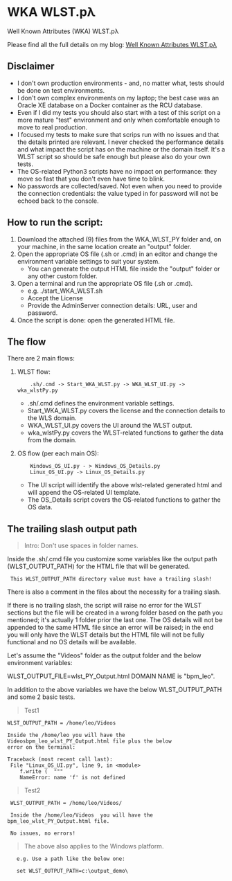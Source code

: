 # WKA WLST.pλ
Well Known Attributes (WKA) WLST.pλ

Please find all the full details on my blog: [Well Known Attributes WLST.pλ ](http://leonardsoa.blogspot.com/2020/04/well-known-attributes-wlstp.html)


##  Disclaimer

- I don't own production environments - and, no matter what, tests should be done on test environments. 
- I don't own complex environments on my laptop; the best case was an Oracle XE database on a Docker container as the RCU database.  
- Even if I did my tests you should also start with a test of this script on a more mature "test" environment and only when comfortable enough to move to real production. 
- I focused my tests to make sure that scrips run with no issues and that the details printed are relevant. I never checked the performance details and what impact the script has on the machine or the domain itself. It's a WLST script so should be safe enough but please also do your own tests. 
- The OS-related Python3 scripts have no impact on performance: they move so fast that you don't even have time to blink.    
- No passwords are collected/saved. Not even when you need to provide the connection credentials: the value typed in for password will not be echoed back to the console.



## How to run the script: 

1. Download the attached (9) files from the WKA_WLST_PY folder and, on your machine, in the same location create an "output" folder.
2. Open the appropriate OS file (.sh or .cmd) in an editor and change the environment variable settings to suit your system.
    - You can generate the output HTML file inside the "output" folder or any other custom folder. 
3. Open a terminal and run the appropriate OS file (.sh or .cmd).
    - e.g. ./start_WKA_WLST.sh
    - Accept the License
    - Provide the AdminServer connection details: URL, user and password. 
4. Once the script is done: open the generated HTML file.


## The flow 

There are 2 main flows:

1. WLST flow:

           .sh/.cmd -> Start_WKA_WLST.py -> WKA_WLST_UI.py -> wka_wlstPy.py

     * .sh/.cmd defines the environment variable settings. 
     * Start_WKA_WLST.py covers the license and the connection details to the WLS domain. 
     * WKA_WLST_UI.py covers the UI around the WLST output. 
     * wka_wlstPy.py covers the WLST-related functions to gather the data from the domain. 

2. OS flow (per each main OS): 

           Windows_OS_UI.py - > Windows_OS_Details.py  
           Linux_OS_UI.py -> Linux_OS_Details.py

     * The UI script will identify the above wlst-related generated html and will append the OS-related UI template. 
     * The OS_Details script covers the OS-related functions to gather the OS data. 



## The trailing slash output path

   >   Intro: Don't use spaces in folder names.


Inside the .sh/.cmd file you customize some variables like the output path (WLST_OUTPUT_PATH) for the HTML file that will be generated. 

     This WLST_OUTPUT_PATH directory value must have a trailing slash!

There is also a comment in the files about the necessity for a trailing slash.

If there is no trailing slash, the script will raise no error for the WLST sections but the file will be created in a wrong folder based on the path you mentioned; it's actually 1 folder prior the last  one.
The OS details will not be appended to the same HTML file since an error will be raised; in the end you will only have the WLST details but the HTML file will not be fully functional and no OS details will be available.
  
Let's assume the "Videos" folder as the output folder and the below environment variables:

WLST_OUTPUT_FILE=wlst_PY_Output.html
DOMAIN NAME is "bpm_leo".

In addition to the above variables we have the below WLST_OUTPUT_PATH and some 2 basic tests. 
 
   >  Test1

    WLST_OUTPUT_PATH = /home/leo/Videos

    Inside the /home/leo you will have the Videosbpm_leo_wlst_PY_Output.html file plus the below 
    error on the terminal:

    Traceback (most recent call last):
     File "Linux_OS_UI.py", line 9, in <module>
        f.write (  """
        NameError: name 'f' is not defined


   >  Test2

     WLST_OUTPUT_PATH = /home/leo/Videos/

     Inside the /home/leo/Videos  you will have the bpm_leo_wlst_PY_Output.html file. 

     No issues, no errors!


   >  The above also applies to the Windows platform.

       e.g. Use a path like the below one:

       set WLST_OUTPUT_PATH=c:\output_demo\


